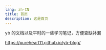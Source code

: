 ```yaml
---
lang: zh-CN
title: 首页
description: 这是首页
---
```


yb 的文档以及平时的一些学习笔记，方便查缺补漏

https://pureheart11.github.io/yb-blog/
